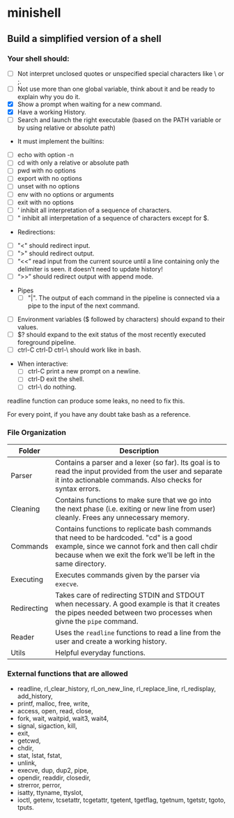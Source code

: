# minishell
## Build a simplified version of a shell
### Your shell should:
- [ ] Not interpret unclosed quotes or unspecified special characters like \ or ;.
- [ ] Not use more than one global variable, think about it and be ready to explain why
you do it.
- [x] Show a prompt when waiting for a new command.
- [x] Have a working History.
- [ ] Search and launch the right executable (based on the PATH variable or by using
relative or absolute path)
- It must implement the builtins:
 - [ ]   echo with option -n
 - [ ]   cd with only a relative or absolute path
 - [ ]   pwd with no options
 - [ ]   export with no options
 - [ ]   unset with no options
 - [ ]   env with no options or arguments
 - [ ]   exit with no options
 - [ ]   ’ inhibit all interpretation of a sequence of characters.
 - [ ]   " inhibit all interpretation of a sequence of characters except for $.
- Redirections:
 - [ ]   "<" should redirect input.
 - [ ]   ">" should redirect output.
 - [ ]   “<<” read input from the current source until a line containing only the delimiter is seen. it doesn’t need to update history!
 - [ ]   “>>” should redirect output with append mode.
 - Pipes 
   - [ ]  "|". The output of each command in the pipeline is connected via a pipe to the
	  input of the next command.
 - [ ]   Environment variables ($ followed by characters) should expand to their values.
 - [ ]   $? should expand to the exit status of the most recently executed foreground
	  pipeline.
 - [ ]   ctrl-C ctrl-D ctrl-\ should work like in bash.
- When interactive:
  - [ ]   ctrl-C print a new prompt on a newline.
  - [ ]   ctrl-D exit the shell.
  - [ ]   ctrl-\ do nothing.
 
readline function can produce some leaks, no need to fix this.

For every point, if you have any doubt take bash as a reference.

### File Organization
| Folder      | Description |
| ----------- | ----------- |
| Parser     | Contains a parser and a lexer (so far). Its goal is to read the input provided from the user and separate it into actionable commands. Also checks for syntax errors.      |
| Cleaning   | Contains functions to make sure that we go into the next phase (i.e. exiting or new line from user) cleanly. Frees any unnecessary memory. |
| Commands   | Contains functions to replicate bash commands that need to be hardcoded. "cd" is a good example, since we cannot fork and then call chdir because when we exit the fork we'll be left in the same directory. |
| Executing   | Executes commands given by the parser via ```execve```. |
| Redirecting | Takes care of redirecting STDIN and STDOUT when necessary. A good example is that it creates the pipes needed between two processes when givne the ```pipe``` command. |
| Reader | Uses the ```readline``` functions to read a line from the user and create a working history. |
| Utils | Helpful everyday functions. |

### External functions that are allowed
- readline, rl_clear_history, rl_on_new_line, rl_replace_line, rl_redisplay, add_history,
- printf, malloc, free, write,
- access, open, read, close,
- fork, wait, waitpid, wait3, wait4,
- signal, sigaction, kill,
- exit,
- getcwd,
- chdir,
- stat, lstat, fstat,
- unlink,
- execve, dup, dup2, pipe,
- opendir, readdir, closedir,
- strerror, perror,
- isatty, ttyname, ttyslot,
- ioctl, getenv, tcsetattr, tcgetattr, tgetent, tgetflag, tgetnum, tgetstr, tgoto, tputs.
